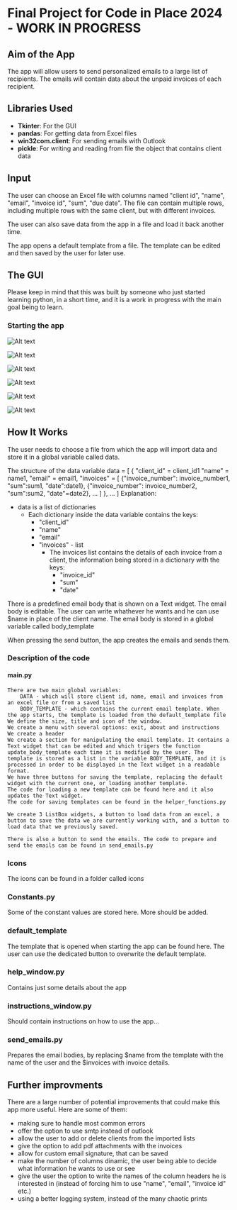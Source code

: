 # Final Project for Code in Place 2024 - WORK IN PROGRESS

## Aim of the App
The app will allow users to send personalized emails to a large list of recipients. The emails will contain data about the unpaid invoices of each recipient.

## Libraries Used
- **Tkinter**: For the GUI
- **pandas**: For getting data from Excel files
- **win32com.client**: For sending emails with Outlook
- **pickle**: For writing and reading from file the object that contains client data

## Input
The user can choose an Excel file with columns named "client id", "name", "email", "invoice id", "sum", "due date". The file can contain multiple rows, including multiple rows with the same client, but with different invoices.

The user can also save data from the app in a file and load it back another time.

The app opens a default template from a file. The template can be edited and then saved by the user for later use.

## The GUI
 Please keep in mind that this was built by someone who just started learning python, in a short time, and it is a work in progress with the main goal being to learn.

 ### Starting the app

![Alt text](https://github.com/dacian73/cip2024_auto_email_sender_Excel_unpaid_invoices_data/blob/main/screenshots/1.png?raw=true "At the start you can see the default template")

![Alt text](https://github.com/dacian73/cip2024_auto_email_sender_Excel_unpaid_invoices_data/blob/main/screenshots/2.png?raw=true "The format of the excel file")

![Alt text](https://github.com/dacian73/cip2024_auto_email_sender_Excel_unpaid_invoices_data/blob/main/screenshots/3.png?raw=true "After loading the data. You can see that users with multiple invoices only appear once, and their invoices appear in the last column.")

![Alt text](https://github.com/dacian73/cip2024_auto_email_sender_Excel_unpaid_invoices_data/blob/main/screenshots/4.png?raw=true "Saving or loading a template or a list of invoices data")

![Alt text](https://github.com/dacian73/cip2024_auto_email_sender_Excel_unpaid_invoices_data/blob/main/screenshots/5.png?raw=true "Small menu with a few options")

![Alt text](https://github.com/dacian73/cip2024_auto_email_sender_Excel_unpaid_invoices_data/blob/main/screenshots/7.png?raw=true "The end result: An email sent from the app.")
 

## How It Works
The user needs to choose a file from which the app will import data and store it in a global variable called data.

The structure of the data variable
data = [
    {
        "client_id" = client_id1
        "name" = name1, 
        "email" = email1, 
        "invoices" = [
            {"invoice_number": invoice_number1, "sum":sum1, "date":date1}, 
            {"invoice_number": invoice_number2, "sum":sum2, "date"=date2},
            ...
        ]
    },
    ...
]
Explanation:
 - data is a list of dictionaries
    - Each dictionary inside the data variable contains the keys:
        - "client_id"
        - "name"
        - "email"
        - "invoices" - list
            - The invoices list contains the details of each invoice from a client, the information being stored in a dictionary with the keys:
                - "invoice_id"
                - "sum"
                - "date"

 There is a predefined email body that is shown on a Text widget. The email body is editable. The user can write whathever he wants and he can use $name in place of the client name. The email body is stored in a global variable called body_template

 When pressing the send button, the app creates the emails and sends them.

 ### Description of the code
 #### main.py
    There are two main global variables: 
        DATA - which will store client id, name, email and invoices from an excel file or from a saved list
        BODY_TEMPLATE - which contains the current email template. When the app starts, the template is loaded from the default_template file
    We define the size, title and icon of the window.
    We create a menu with several options: exit, about and instructions
    We create a header
    We create a section for manipulating the email template. It contains a Text widget that can be edited and which trigers the function update_body_template each time it is modified by the user. The template is stored as a list in the variable BODY_TEMPLATE, and it is processed in order to be displayed in the Text widget in a readable format.
    We have three buttons for saving the template, replacing the default widget with the current one, or loading another template.
    The code for loading a new template can be found here and it also updates the Text widget.
    The code for saving templates can be found in the helper_functions.py

    We create 3 ListBox widgets, a button to load data from an excel, a button to save the data we are currently working with, and a button to load data that we previously saved.

    There is also a button to send the emails. The code to prepare and send the emails can be found in send_emails.py

 ### Icons
 The icons can be found in a folder called icons

 ### Constants.py
 Some of the constant values are stored here. More should be added.

 ### default_template
 The template that is opened when starting the app can be found here. The user can use the dedicated button to overwrite the default template.

 ### help_window.py
 Contains just some details about the app

 ### instructions_window.py
 Should contain instructions on how to use the app...

 ### send_emails.py
 Prepares the email bodies, by replacing $name from the template with the name of the user and the $invoices with invoice details.

 ## Further improvments
 There are a large number of potential improvements that could make this app more useful. Here are some of them:
 - making sure to handle most common errors
 - offer the option to use smtp instead of outlook
 - allow the user to add or delete clients from the imported lists
 - give the option to add pdf attachments with the invoices 
 - allow for custom email signature, that can be saved
 - make the number of columns dinamic, the user being able to decide what information he wants to use or see
 - give the user the option to write the names of the column headers he is interested in (instead of forcing him to use "name", "email", "invoice id" etc.)
 - using a better logging system, instead of the many chaotic prints
